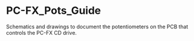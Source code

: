 # PC-FX_Pots_Guide
Schematics and drawings to document the potentiometers on the PCB that controls the PC-FX CD drive. 
